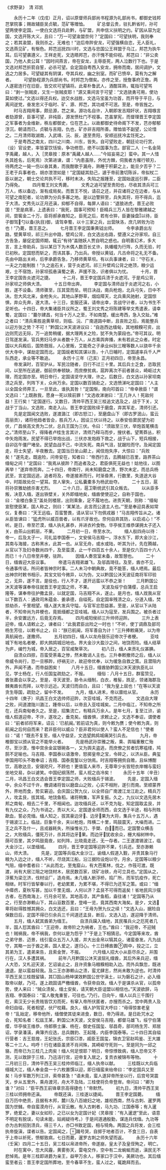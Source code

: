 《求野录》　清 邓凯


　　永历十二年（戊戌）正月，诏以原督师兵部尚书程源为礼部尚书，都御史钱邦芑掌院事；赐故辅臣吴贞毓，范矿等赠恤。
　　矿总督云贵，驻扎黔省时，孙可望两使李定国，一使白文选将兵赴黔，与矿盟，共申信义扶明之约。矿因从容为定国，文选开陈大义，且曰：“万一可望渝盟奈何？”定国曰：“可望扶明，我则奉之；若其渝盟，我则杀之，无难也！”迨后帝跸安龙，可望强横自恣，无人臣礼，文选燕见矿，有惭色。邦芑巡抚四川时，文选与忠国公王祥盟于乌江，邦芑为执牛耳。后可望袭遵义，王祥走死，文选晤邦芑，亦汗愧不能仰视。邦芑曰：“非公卖国，乃他人卖公耳！”因时间燕言，帝在安龙，主辱臣死，两人泣数行下也。于是文选对邦芑折箭自誓，必杀可望。会定国自粤西入安龙，拥帝而南，居间调护，文选之力居多。可望疑其有阴谋，夺其兵权，幽之别室。而矿已愤卒，莫有为之解者。
　　可望胁程源为兵部尚书。时邦芑为僧矣。亦传之至，授詹事府正詹。两人遂密连行在旧臣，皆交欢可望镇将。此辈朴鲁武人，酒酣耳熟，辄指可望骂曰：“剥一张贼皮，又生一张贼皮耶！”源又乘间言于可望：“文选骁勇可用，使功莫如使过。”文选以得还兵权。迨交水战胜，文选马宝虽为功首，而开导于平日，与离间逆党，奋发忠义于临时、矿、源、邦芑，其功咸不可泯。至是，帝皆旌之。
　　时马吉翔用事，颇忌源，芑之来。源功名自许，入朝即发吉翔奸状，吉翔嗾言者劾源曾，臣事可望，非纯臣，源发愤杜门不视事。芑虽掌宪，而督理晋王李定国之军事者为金维新，秩左都御史，位在芑上。以故都御史待命阁下不发，芑亦郁郁浮沉，朝请而已。贞毓与吉翔，仇也，矿亦非吉翔所善。赠恤皆不副望，公论惜之。二月清师取湖南，入武靖、沅、辰，遂至贵阳，安顺巡抚冷孟饪死之。
　　于是粤西之南太，四川之川南、川东，皆失。自可望败走，朝廷论功行赏，（设）官设吏，率皆宴饮恬愉，争功修怨，绝不以国事为念。部官二人（一名金简字禹藏，越人，入［灵皋按：原本“禹藏人越人……”今姑妄易之］蛮中。其一人惜失其姓名，后死焉）次第进谏，谓：“内患虽除，外忧方棘，伺我者方雁行顿刃，待两虎之一毙一伤以奋其勇，而我酣歌于漏舟，熟睡于积薪之上，能旦夕否乎？二王老于兵事者也，胡亦泄泄如是！”定国疑其劾己，遽于帝前激切陈诉，帝拟杖二臣以谢之，朝士交论共执不可，移时未决，失陷之报踵至，定国始逡巡引罪，二臣乃得免。
　　四月蜀王刘文秀薨。
　　文秀之追可望至贵阳也，尽收其溃兵可三万人，练以备边，渐有成局矣。而晋王不悦，请召之还，并召诸将之在边者，与从可望之南犯者，论功罪为分兵多寡之地。是以边警猝至，兵失其将，将不得兵，迄于大溃。文秀先以正月还滇，抑郁不自得，每屏人语曰：“退狼进虎，晋王必败国！”至是病革，上遗表曰：“我死，国事可预知！臣精兵三万人皆在黎雅建越之间，尝窖金二十万，臣将郝承裔知之。臣死之后，若有仓猝，臣妻操盘以待，臣子御驾勺以备{执目}御，请驾幸蜀，以十三家之兵，出营陕洛，庶几转败为功也！”乃薨，晋王恶之。
　　七月晋王李定国秉黄钺出师。
　　令李承爵出左路，壁黄草坝，祁三升出中路，壁鸡公背，白文选出右路，壁遵义之孙家坝。自三方告急，屡促定国师期，辄云“有待”盖随妖人贾自明之惑也。自明善幻术，多大言，言上帝助兵，当以某日下为木偶人数百长丈许，执幡幢为行阵，久而无验，时已初秋。定国怒而斩之，而讳其事，乃出兵。帝授以黄钺，凡古命将之礼无不备。先由中路出关岭，后李承爵告急，乃移师黄草坝。有以兵事谏者，曰：“守石关，一夫之力能制胜！”久之逾石关，营于炎遮河。祁三升壁鸡公背之绝顶，粮少运艰，士不宿饱，孙家坝孤悬滇蜀之表，声援不及，识者俱以为忧。
　　十月，晋王李定国告炎遮河之捷。
　　十二月，晋王李定国兵溃于炎遮河。于是鸡公背，孙家坝之师俱大溃。
　　十五日帝出奔。
　　李定国与清师战于炎遮河之右，小胜，遂不设备。清师骤至，压其营而垒。明日决战，南兵枪炮，北兵弓矢，日中不决。忽大风北来，金枪失火。其地山茅野草，烟焰障天，北兵乘风驰射，定国惊惧，弃众先奔，遂大溃。十三日，变服还滇，请帝出幸，言战守计者，以为书生不足听也。十四日，帝大集诸臣共议所之，蜀王刘文秀之将陈建等举文秀遣表，请幸蜀，定国曰：“蕞尔建昌，何当十万人之至，不如南楚。缓出粤西，急入交趾。”难之者曰：“清兵乘胜逾黄草坝，则临、沅、广南道路中断，且丧败之后，焉能整兵以迎方张之势？不可！”黔国公沐天波进议曰：“自迤西达缅甸，其地粮糗可资，出边则荒远无际，万一追势稍缓，据大理两关之险，犹不失为蒙段也。”帝可其议。明日驾遂发滇，官兵男妇马步从者数十万人，从古乘舆奔播，未有若此之众者。时定国以大兵殿后，国势既摇，人心里叛，艾能奇之子承业纠狄三瞍等数人以骁卒千余伏大寺中，谋劫定国而北。定国觇者知其谋以告，十八日晡时，定国遽率兵千人严队西走，承业等不敢追。
　　永历十三年（己亥）正月初四日，帝至永昌。
　　帝发滇时，百官护从，军民泣随者，日行不过三十里。其后兵士乏食，恣取民间，以至所在逃避，御前供奉顿缺，而庶僚贫病，扈跸离次不前者甚众，崎岖过大理，而定国亦至。明日帝行，定国请坚守大理，许之。后数日，白文选以孙家坝南溃之兵至，列阵下关，众尚万余。定国以数百骑赴之，文选愤涕叱定国曰：“人主以全国全师畀王，一旦至此，谁执其咎！”定国惭，南向叩首曰：“帝幸赦臣！”谓文选曰：“上既赦我，愿身一死以赎前罪！”文选收涕谢曰：“王几许人！死敌何益！王行矣！”定国遂行。又数日，清帅平西王吴三桂追文选及之，战于下关，又战于丁当山，文选败，南走入山。晋王李定国败续于磨盘，弃其军走，清师引还。
　　先是定国闻文选败，遂渡潞江（即古怒江），至磨盘山下（即古罗泯山，蛮云高丽贡），诸将他趋者皆会，胜兵万人，因设三伏以待之。以泰安伯窦民望为初伏，广昌侯高文贵为二伏，总兵王国为三伏。令曰：“须敌至三伏，举炮首尾横击之。”清师至山下，得降者卢桂生言其计，清师乃释马而步，搜伏者。望菁莽丛，积中矢炮雨发。民望不得已举炮出战，三伏亦发炮趋下救之，战于山下，短兵相接，自卯迄午僵尸堵垒。民望血战不己，中流矢死。南兵气沮，犹踞险而守。及闻定国走，将士失望，半夜散去。定国当日坐山颠上，闻信炮失序，大惊曰：“兵败矣！”遂先走。既逾险，问帝安在，知者曰：“帝西行去，去腾越已百里，路界茶山缅甸之间！”定国曰：“我焉从彼跸？而追者及之，君臣俱死无益也！姑他往，以图再举！”遂弃帝而奔。二十四日，帝南行，尚未知磨盘之溃，野次未定，而总兵杨武至，言定国远逃，追者将及，帝遂接淅而行。时渐昏黑，行数里，失道途大谷中，时距故处仅一望耳。宫人窜失，公私囊橐多为杨武劫夺。
　　二十五日，扈将孙崇雅劫掳杀害尤烈。
　　二十八日，扈卫靳统武引其众叛去。
　　以从臣多叛，决意入缅，遂出铁壁关，关外即缅地矣，缅酋使使迎之，自称于国也，曰：“金楼白象王”盖处则楼居，出则乘象，足不履地也。进贡天朝，则称：“缅甸宣慰使臣某，国人称之，则曰：‘某某法，此言而公道主人也。’”至是奉迎具表如常仪，复奏曰：“天王远临，百蛮警畏，请从官以下勿佩戎器！”马吉翔传旨从之。诸从臣皆谏曰：“猛虎所以威百兽者，以有爪牙故也。奈何自弃其防，以启戎心！”不听。是日，帝至芒漠，缅人执礼甚恭，并进衣衿食物。华亭侯王维恭谋拥太子还入关，由茶山出鹤丽，不果。
　　二月初一日，帝至水次。
　　缅人舣四舟以待：帝一，后及太子一，司礼监李国泰一，文安侯马吉翔一。浮水东下，即大金沙江，其南与海接，古称黑水，此其一也。从官无舟，或水或陆，听其为计。先在腾越，从官以下及妇寺数尚四千，及至蛮漠，止一千四百五十余人，至是仅六百四十六人而已！十八日帝至井梗，驻跸。
　　因缅人奏宫室未备，故暂憩也。
　　二十日，缅酋迎大臣议事。
　　帝遣马吉翔弟雄飞，及邬昌琦往。及至，酋亦不见，令通事传话，所问者皆神宗时事。二人未习中朝典故，竟不能答，缅人哂焉。最后出神宗时敕书相示，其宝文较今微异，以为伪，又以黔国公沐天波征南将军印验之，无异，遂不言。是役也，行人不才，遂开远蛮以不恭之渐！
　　三月黔国公沐天波等谋奉帝往就晋王李定国之师，不果。
　　天波及绥宁伯蒲缨，总兵王启隆等，谋奉帝往护撒孟艮，以就定国，马吉翔不从，遂止。是月也，缅人戕我从官以下数百人：通政司朱蕴金、姜承德，自缢死。自定国率残溃之众，分道入缅，焚掠劫杀，千里相望。缅人遂大发兵守隘，与官军忿怨益甚。至是，从官以下从陆者，不知帝尚为井梗也，竟抵缅都之亚哇城。缅人以为寇至，发兵围之。被杀者过半，余安置远方，后竟无存焉。
　　四月咸阳侯祁三升帅师迎跸。
　　三升上表迎帝，缅人请敕止之，谏者曰：“此我君臣出险之一时也！”不听，使丁调鼎及部司杨生芳往，以敕书止之，曰：“朕已航闽，将军善自为计！”三升捧敕痛哭，以为帝真航闽也，遂撒师。
　　五月初四日，缅人以龙舟鼓乐迎帝次于者梗。
　　亚哇城下有地名者梗，即大鹧鸪城旧地也。界大金沙大盈沙之间，地饶而险。缅人结草为庐，编竹为城，帝入居之，百官咸聚草次。
　　初八日，缅人来贡礼仪甚腆。
　　自溃众四掠，百蛮受荼毒之惨，然未敢诮人主也。三升奉敕撤师之后，缅人以帝威令尚行，恐一旦移跸，纾祸无计，故迎帝优奉，以为缓急自救之策。且潜阻内外，声闻不通，而帝益困矣！
　　八月十五日，缅酋胁黔国公沐天波执臣礼以见，学士杨在，行人任国玺疏劾之，不报。
　　缅俗：八月十五日，群蛮贽见，酋张嘉会以享之。至是，寻天波至，胁令从缅制，白衣，椎髻，跣足，领诸海郡及棘夷酋长而拜，以夸示远近。天波归而自白，且曰：“我为皇上屈也！”在等以天波贪生辱国，疏劾之，留中不发。
　　九月，缅人进禾，帝以廪给从官。
　　永历十四年（庚子）巩昌王白文选帅师迎跸，次亚哇城，不克而还。
　　文选自大理之败，间道渡陇川潞江，踵帝以后，以帝且入亚哇城矣。二月中临江，不知帝之所在，还兵南甸者久之。至是，招集流亡，有精兵万余人。是年七月，复至江浒，谕缅人假道迎帝，不许，遂攻之，垂克矣。缅酋惧，求敕止之，文选不奉诏，谓使者曰：“前者祁将军来，诏云：‘已航闽。’若前诏为真，则今敕为赝；使今敕为真，则航闽之后何自而来？君非臣何以威众？臣非君何以使人？蛮人不足信也！”使者曰：“诺！”既去不复至，缅人守益坚，文选望鹧鸪城痛哭引兵去。
　　九月，帝椎御宝以颁从官之不能举火者。
　　先是杨武孙崇雅之叛，乘、舆辎重散亡殆尽，至沙漠，惟中宫余金盆银碗各一，又为舆夫盗逃，而庶僚之贫者饥寒褴缕，鸠鹄不足喻也。马吉翔、李国泰以语激帝，怒掷皇帝之宝，令碎之，以济从臣。典玺李国用叩头不敢奉诏；吉翔、国泰竟錾以分饷焉。时吉翔等拥赀自赡，且纵博酣饮，高歌达旦，安寝咫尺，不顾也！更值蛮人来市，无尊卑少长皆短衣岸帽与蛮妇坐地交易，杂以谑笑。中国纪纲荡然，蛮人视之齿冷矣！
　　永历十五年（辛丑）二月，巩昌王白文选会晋王李定国之师，大败缅兵于锡波。
　　先是，定国入缅中，余众不过千许，檄调诸将皆以磨盘山之败，心实不相附，遂引而南。至顺蒙界外，界地而食，势实窘迫。会庆国公贺九仪，以全师自广南渡江龙江赴之。精兵万人，攻孟艮，拔其城。地饶鱼稻，诸将稍集，军声复振。久之，九仪以文选先居木邦之南甸，相去二千里，不相闻也。迨攻缅兵还，以不克为耻，知定国取孟艮，并有九仪之众，乃为书诮之，责以大义。定国遂全师而西，会文选于半途，相与刑牲歃血，誓必克缅。缅人知之，拔其豪边牙、边牙果为大将，集兵十五万人，遇于锡波江上。临战，巨象千余，夹以枪炮，阵横二十里，鸣鼓震天，大噪而进。二王之兵不及什一，且戎器耗失，所操惟长刀、手槊、白而已。定国警众横击之，大败缅兵，僵死万计，杀其将边牙果。而边牙犹收余众，栅大榕树林中。荫可百里，其夕鸣鼓竟夜，如列阵，比晓竟走还，无一存者。二王遂渡锡波江，临大金沙江，以垄缅城。
　　四月，晋王李定国等迎跸不果，引兵还。至亦渺赖山，师大溃。
　　先是，定国等兵临大金沙江，谕缅人假道入觐，并责其象马行粮为入边之计，缅人不听，尽烧其江船，沿江据险设炮以守。月余，定国等以粮少气阻，缅中耆者曰：“从此而北，至鬼窟山，有大芭蕉林，伐之，作筏可渡。既渡，尚有大居江阻之地饶材木，居民数百家，烧矿冶铁，舟可立具也。”定国从之，浮蕉为梁汔济，伐材设厂，造舟焉。未几缅人断浮桥，捣厂所，而军饥疫作，死亡相继。时军行皆挈眷以行，老幼累累，为累不堪，不得已为还军之策。或曰：“缅中瘴疠，夏秋写甚，加以千里无烟，人何以济？孟艮不可得而返矣！省地民风沙摆古者，在西南海上，行月余可至。其地高凉，其产鱼稻，盍往诸！”定国等乃从之，行至亦渺赖山下，其山亘数百里，登峰一览，竟其西南大海矣。是夕，文选卑将赵得胜憾其拥众，白文选还，且曰：“王毋为贺九仪之续！”文选入山，据险自保数日后，定国不得已引余兵三千间道还孟艮，断后，文选入边，遂迎降于清师。
　　五月，缅人弑其酋弟为缅王。
　　自溃兵躏入缅地，其民罹兵火之厄死者几半，国人怼其酋曰：“王迎帝，故帝阶之为祸者，王也。”酋曰：“我迎帝，不迎贼也！贼祸我，帝不祸我，奈何以是为怨乎？”于是上下相猜忌。今定国等来攻，酋之弟守景、迈景，线引蛮众五万人入援，并大出金帛以犒其众，诸蛮奋发。凡为战守，其略一出于酋之弟，国人爱之，遂归心。十三日缚酋置舆中，投之江，立其弟为王，遣弟来告，且索金贺，不报。
　　六月缅人招大小从臣尽杀之，并围行在，汉人多遭其祸。
　　前年八月黔国公沐天波屈礼缅酋，其后外来兵迎，缅人大恐，又札迎天波，乞诏谕止之，且许资象马粮糗相助入边。而外兵飘忽，既进速退，是以蛮益轻我。及二王亦渺赖山之溃，蛮尤肆志，然尚未敢为逆也。时清帅平西王吴三桂既留镇，其□固山杨坤谋效黔国公世守滇土，以为磐石之计，必入缅取帝以献，乃可。遂上疏固请严檄缅酋，令获帝自效。缅人于是谋杀从官，以孤帝势，使人来曰：“贼众溃矣，缅土安矣，请天朝大臣诅盟以相信也。”天波欲辞，马吉翔、李国泰曰：“蛮人敬鬼重誓，可往也。”乃行。日向午，缅人以兵三千围行在，索汉无少长贵贱皆饮刃而死，有窜入帝所伏匿者，亦搜而杀之。宫中两贵人及命妇自缢，死者相望，伏尸枕藉。良久，缅人护驾官大呼曰：“毋得惊害老皇帝！”乱始定，移帝他所，缅僧使其徒来进食，数日，帝乃得进。是日赴咒水之会，死知名者：松兹王某，黔国公沐天波，文安侯马吉翔，都督马雄飞，绥宁伯蒲缨，华亭侯王维恭，侍郎蔡士廉、杨在，御史任国玺、邬昌奇，部司杨生芳、郑居诏，学录潘潢，典簿齐应选，总兵魏豹、王起隆，内臣李国泰等。二十四日其自缢行营者：吉王慈煌，王妃张氏，宗臣□漆，戚臣王国玺，锦衣卫官赵鸣鉴、王大雄等二十三人。呜呼！行在诸臣虽贤不肖间殊，其崎岖守死则一。至是同为一邱之貉，而帝已为三桂几上肉矣！缅人何足恨耶？明日，帝惊悸致病，缅人恐帝又不测，无以致辞于三桂，乃迅洁行宫，迎帝复入居之，复贡衣被锦布等物。
　　十二月初三日，清帅平西王吴三桂帅师临江，缅人执帝以献。
　　三桂既以大兵临缅城大江，缅人奉金盘一十六枚置馔以迎，即日缅蛮来绐帝曰：“李定国兵又至矣！马步军数万列江浒，索帝甚急！”语未竟，蛮人遂舁帝所坐以行，后宫号哭震天，步从五里外，乘舟渡河，舟大不及陆，三桂使将负帝登岸。帝问曰：“卿为谁？”对曰：“臣平西王前锋章京高得捷也！”帝默然。
　　初九日，清帅平西王吴三桂以师拥帝还滇。
　　帝既还滇，三桂遂以捷闻。
　　晋王李定国薨。
　　缅自万历中绝贡，且据有木邦，麓川及八百媳妇之地，雄视西南，然与古刺、暹罗两国为世雠。帝自蛮漠舟行，从官云散。有入古剌者，马九功、江国泰等；有入暹罗，绝爱之，妻以女如珍，之已以女为定国计妃（灵皋按：“有入暹逻”至此，语意不明定有脱误，句读未能，姑阙疑待考。）于是间道通殷勤，谋连兵伐缅。九功等亦为古刺招到溃兵，得三千人，亦□书致定国，相与犄角。两国之兵将发，会三桂执帝旋滇，谍者以告。定国闻之，踊号哭，自掷于地者百计，不食三日，自表于上帝以祈死，愤郁致病，七日而薨，暹罗古刺之师失望而返。
　　永历十六年（壬寅）四月二十五日，吴三桂以帛进帝所，帝遂崩，皇太子及皇侄殉之，明亡。
　　时在寓中，忽大风霾，黄雾弥天，雷电交作，空中有二龙蜿蜒而逝，滇民无不悲悼焉。是年三桂即进爵为亲王，益甲万余人，移家口于汉中，美厥功也。其后缅蛮至者云：晋王李定国所葬地，至今春草不生，蛮人过之，辄跪拜而去。
 
